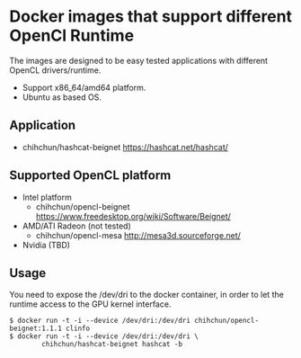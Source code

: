 # Docker images that support different OpenCl Runtime

The images are designed to be easy tested applications with different OpenCL drivers/runtime.

- Support x86_64/amd64 platform.
- Ubuntu as based OS.

## Application

* chihchun/hashcat-beignet https://hashcat.net/hashcat/

## Supported OpenCL platform

* Intel platform
    * chihchun/opencl-beignet https://www.freedesktop.org/wiki/Software/Beignet/
* AMD/ATI Radeon (not tested)
    * chihchun/opencl-mesa http://mesa3d.sourceforge.net/
* Nvidia (TBD)

## Usage

You need to expose the /dev/dri to the docker container, in order to let the runtime access to the GPU kernel interface.

    $ docker run -t -i --device /dev/dri:/dev/dri chihchun/opencl-beignet:1.1.1 clinfo
    $ docker run -t -i --device /dev/dri:/dev/dri \
            chihchun/hashcat-beignet hashcat -b
